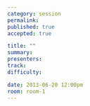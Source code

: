 ```yaml
---
category: session
permalink:
published: true
accepted: true

title: ""
summary:
presenters:
track:
difficulty:

date: 2013-06-20 12:00pm
room: room-1
---
```


